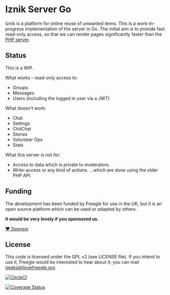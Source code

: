 # Iznik Server Go

Iznik is a platform for online reuse of unwanted items.  This is a work-in-progress 
implementation of the server in Go.  The initial aim is to provide fast read-only access, 
so that we can render pages significantly faster than the [PHP server](https://github.com/Freegle/iznik-server).

## Status

This is a WIP.

What works - read-only access to:
* Groups
* Messages
* Users (including the logged in user via a JWT)

What doesn't work:
* Chat
* Settings
* ChitChat
* Stories
* Volunteer Ops
* Stats

What this server is not for:
* Access to data which is private to moderators.
* Write-access or any kind of actions.
...which are done using the older PHP API.

## Funding
The development has been funded by Freegle for use in the UK,
but it is an open source platform which can be used or adapted by others.

**It would be very lovely if you sponsored us.**

[:heart: Sponsor](https://github.com/sponsors/Freegle)


## License

This code is licensed under the GPL v2 (see LICENSE file).  If you intend to use it, Freegle would be interested to
hear about it; you can mail [geeks@ilovefreegle.org](mailto:geeks@ilovefreegle.org).

[![CircleCI](https://dl.circleci.com/status-badge/img/gh/Freegle/iznik-server-go/tree/master.svg?style=svg)](https://dl.circleci.com/status-badge/redirect/gh/Freegle/iznik-server-go/tree/master)

[![Coverage Status](https://coveralls.io/repos/github/Freegle/iznik-server-go/badge.svg)](https://coveralls.io/github/Freegle/iznik-server-go)